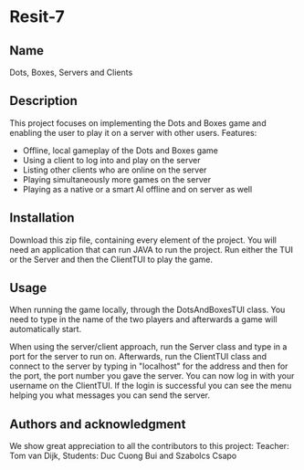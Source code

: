 # Resit-7
## Name
Dots, Boxes, Servers and Clients

## Description
This project focuses on implementing the Dots and Boxes game and enabling the user to play it on a server with other users. 
Features: 
- Offline, local gameplay of the Dots and Boxes game 
- Using a client to log into and play on the server
- Listing other clients who are online on the server
- Playing simultaneously more games on the server
- Playing as a native or a smart AI offline and on server as well

## Installation
Download this zip file, containing every element of the project. You will need an application that can run JAVA to run the project. Run either the TUI or the Server and then the ClientTUI to play the game.

## Usage
When running the game locally, through the DotsAndBoxesTUI class. You need to type in the name of the two players and afterwards a game will automatically start.

When using the server/client approach, run the Server class and type in a port for the server to run on. Afterwards, run the ClientTUI class and connect to the server by typing in "localhost" for the address and then for the port, the port number you gave the server. You can now log in with your username on the ClientTUI. If the login is successful you can see the menu helping you what messages you can send the server.

## Authors and acknowledgment
We show great appreciation to all the contributors to this project: Teacher: Tom van Dijk, Students: Duc Cuong Bui and Szabolcs Csapo

